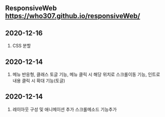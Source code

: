 ## ResponsiveWeb https://who307.github.io/responsiveWeb/
## 2020-12-16
1. CSS 분할

## 2020-12-14
1. 메뉴 반응형, 클래스 토글 기능, 메뉴 클릭 시 해당 위치로 스크롤이동 기능, 인트로 내용 클릭 시 확대 기능(토글)

## 2020-12-14
1. 레이아웃 구성 및 애니메이션 추가 스크롤메소드 기능추가

